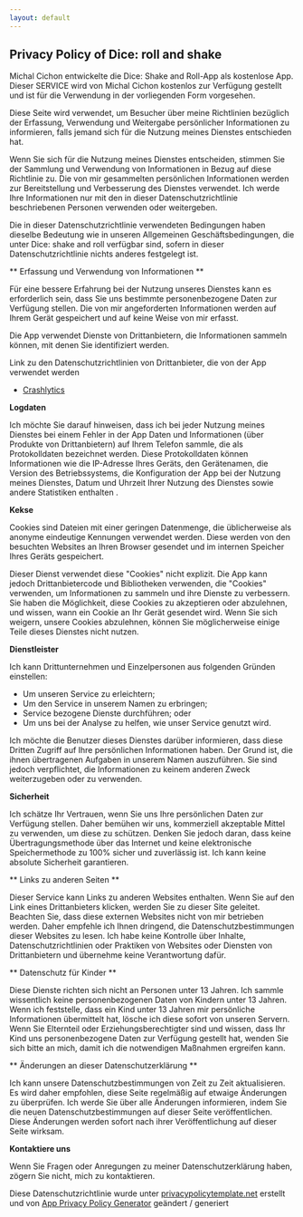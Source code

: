 ```yaml
---
layout: default
---
```


## Privacy Policy of Dice: roll and shake

Michal Cichon entwickelte die Dice: Shake and Roll-App als kostenlose App. Dieser SERVICE wird von Michal Cichon kostenlos zur Verfügung gestellt und ist für die Verwendung in der vorliegenden Form vorgesehen.

Diese Seite wird verwendet, um Besucher über meine Richtlinien bezüglich der Erfassung, Verwendung und Weitergabe persönlicher Informationen zu informieren, falls jemand sich für die Nutzung meines Dienstes entschieden hat.

Wenn Sie sich für die Nutzung meines Dienstes entscheiden, stimmen Sie der Sammlung und Verwendung von Informationen in Bezug auf diese Richtlinie zu. Die von mir gesammelten persönlichen Informationen werden zur Bereitstellung und Verbesserung des Dienstes verwendet. Ich werde Ihre Informationen nur mit den in dieser Datenschutzrichtlinie beschriebenen Personen verwenden oder weitergeben.

Die in dieser Datenschutzrichtlinie verwendeten Bedingungen haben dieselbe Bedeutung wie in unseren Allgemeinen Geschäftsbedingungen, die unter Dice: shake and roll verfügbar sind, sofern in dieser Datenschutzrichtlinie nichts anderes festgelegt ist.

** Erfassung und Verwendung von Informationen **

Für eine bessere Erfahrung bei der Nutzung unseres Dienstes kann es erforderlich sein, dass Sie uns bestimmte personenbezogene Daten zur Verfügung stellen. Die von mir angeforderten Informationen werden auf Ihrem Gerät gespeichert und auf keine Weise von mir erfasst.

Die App verwendet Dienste von Drittanbietern, die Informationen sammeln können, mit denen Sie identifiziert werden.

Link zu den Datenschutzrichtlinien von Drittanbieter, die von der App verwendet werden

* [Crashlytics](https://try.crashlytics.com/terms/privacy-policy.pdf)

**Logdaten**

Ich möchte Sie darauf hinweisen, dass ich bei jeder Nutzung meines Dienstes bei einem Fehler in der App Daten und Informationen (über Produkte von Drittanbietern) auf Ihrem Telefon sammle, die als Protokolldaten bezeichnet werden. Diese Protokolldaten können Informationen wie die IP-Adresse Ihres Geräts, den Gerätenamen, die Version des Betriebssystems, die Konfiguration der App bei der Nutzung meines Dienstes, Datum und Uhrzeit Ihrer Nutzung des Dienstes sowie andere Statistiken enthalten .

**Kekse**

Cookies sind Dateien mit einer geringen Datenmenge, die üblicherweise als anonyme eindeutige Kennungen verwendet werden. Diese werden von den besuchten Websites an Ihren Browser gesendet und im internen Speicher Ihres Geräts gespeichert.

Dieser Dienst verwendet diese "Cookies" nicht explizit. Die App kann jedoch Drittanbietercode und Bibliotheken verwenden, die "Cookies" verwenden, um Informationen zu sammeln und ihre Dienste zu verbessern. Sie haben die Möglichkeit, diese Cookies zu akzeptieren oder abzulehnen, und wissen, wann ein Cookie an Ihr Gerät gesendet wird. Wenn Sie sich weigern, unsere Cookies abzulehnen, können Sie möglicherweise einige Teile dieses Dienstes nicht nutzen.

**Dienstleister**

Ich kann Drittunternehmen und Einzelpersonen aus folgenden Gründen einstellen:

* Um unseren Service zu erleichtern;
* Um den Service in unserem Namen zu erbringen;
* Service bezogene Dienste durchführen; oder
* Um uns bei der Analyse zu helfen, wie unser Service genutzt wird.

Ich möchte die Benutzer dieses Dienstes darüber informieren, dass diese Dritten Zugriff auf Ihre persönlichen Informationen haben. Der Grund ist, die ihnen übertragenen Aufgaben in unserem Namen auszuführen. Sie sind jedoch verpflichtet, die Informationen zu keinem anderen Zweck weiterzugeben oder zu verwenden.

**Sicherheit**

Ich schätze Ihr Vertrauen, wenn Sie uns Ihre persönlichen Daten zur Verfügung stellen. Daher bemühen wir uns, kommerziell akzeptable Mittel zu verwenden, um diese zu schützen. Denken Sie jedoch daran, dass keine Übertragungsmethode über das Internet und keine elektronische Speichermethode zu 100% sicher und zuverlässig ist. Ich kann keine absolute Sicherheit garantieren.

** Links zu anderen Seiten **

Dieser Service kann Links zu anderen Websites enthalten. Wenn Sie auf den Link eines Drittanbieters klicken, werden Sie zu dieser Site geleitet. Beachten Sie, dass diese externen Websites nicht von mir betrieben werden. Daher empfehle ich Ihnen dringend, die Datenschutzbestimmungen dieser Websites zu lesen. Ich habe keine Kontrolle über Inhalte, Datenschutzrichtlinien oder Praktiken von Websites oder Diensten von Drittanbietern und übernehme keine Verantwortung dafür.

** Datenschutz für Kinder **

Diese Dienste richten sich nicht an Personen unter 13 Jahren. Ich sammle wissentlich keine personenbezogenen Daten von Kindern unter 13 Jahren. Wenn ich feststelle, dass ein Kind unter 13 Jahren mir persönliche Informationen übermittelt hat, lösche ich diese sofort von unseren Servern. Wenn Sie Elternteil oder Erziehungsberechtigter sind und wissen, dass Ihr Kind uns personenbezogene Daten zur Verfügung gestellt hat, wenden Sie sich bitte an mich, damit ich die notwendigen Maßnahmen ergreifen kann.

** Änderungen an dieser Datenschutzerklärung **

Ich kann unsere Datenschutzbestimmungen von Zeit zu Zeit aktualisieren. Es wird daher empfohlen, diese Seite regelmäßig auf etwaige Änderungen zu überprüfen. Ich werde Sie über alle Änderungen informieren, indem Sie die neuen Datenschutzbestimmungen auf dieser Seite veröffentlichen. Diese Änderungen werden sofort nach ihrer Veröffentlichung auf dieser Seite wirksam.

**Kontaktiere uns**

Wenn Sie Fragen oder Anregungen zu meiner Datenschutzerklärung haben, zögern Sie nicht, mich zu kontaktieren.

Diese Datenschutzrichtlinie wurde unter [privacypolicytemplate.net](https://privacypolicytemplate.net) erstellt und von [App Privacy Policy Generator](https://app-privacy-policy-generator.firebaseapp.com/) geändert / generiert